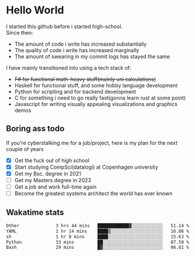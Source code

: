 # Hello World

I started this github before i started high-school.  
Since then:
- The amount of code i write has increased substantially
- The quality of code i write has increased marginally
- The amount of swearing in my commit logs has stayed the same

I have mainly transitioned into using a tech stack of:
- ~~F# for functional math-heavy stuff(mainly uni calculations)~~
- Haskell for functional stuff, and some hobby language development
- Python for scripting and for backend development
- C for something i need to go really fast(gonna learn rust at some point)
- Javascript for writing visually appealing visualizations and graphics demos

## Boring ass todo
If you're cyberstalking me for a job/project, here is my plan for the next couple of years
- [x] Get the fuck out of high school
- [x] Start studying CompSci(datalogi) at Copenhagen university
- [x] Get my Bsc. degree in 2021
- [ ] Get my Masters degree in 2023
- [ ] Get a job and work full-time again
- [ ] Become the greatest systems architect the world has ever known

## Wakatime stats
<!--START_SECTION:waka-->

```txt
Other              3 hrs 44 mins   ████████████▓░░░░░░░░░░░░   51.14 %
YAML               1 hr 14 mins    ████▒░░░░░░░░░░░░░░░░░░░░   16.86 %
sh                 1 hr 8 mins     ████░░░░░░░░░░░░░░░░░░░░░   15.63 %
Python             33 mins         ██░░░░░░░░░░░░░░░░░░░░░░░   07.59 %
Bash               29 mins         █▓░░░░░░░░░░░░░░░░░░░░░░░   06.81 %
```

<!--END_SECTION:waka-->
